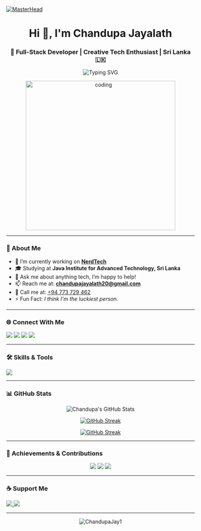 [![MasterHead](https://repository-images.githubusercontent.com/588181932/e36ec678-7984-4cdd-8e4c-a3932772ff8e)](https://nerdtechlk.com)

<h1 align="center">Hi 👋, I'm Chandupa Jayalath</h1>
<h3 align="center">🚀 Full-Stack Developer | Creative Tech Enthusiast | Sri Lanka 🇱🇰</h3>

<p align="center">
  <img src="https://readme-typing-svg.herokuapp.com?font=Fira+Code&duration=3000&pause=1000&color=58A6FF&center=true&vCenter=true&width=435&lines=Frontend+%2F+Backend+Developer;UI%2FUX+Designer+%7C+Tech+Lover;Building+web+%26+mobile+apps;Always+learning+new+things" alt="Typing SVG" />
</p>

<p align="center">
  <img src="https://media.giphy.com/media/WUlplcMpOCEmTGBtBW/giphy.gif" width="400" alt="coding" />
</p>

---

### 🧠 About Me

- 🔭 I’m currently working on [**NerdTech**](https://nerdtechlk.com)
- 🎓 Studying at **Java Institute for Advanced Technology, Sri Lanka**
- 💬 Ask me about anything tech, I’m happy to help!
- 📫 Reach me at: **chandupajayalath20@gmail.com**
- 📱 Call me at: [+94 773 729 462](tel:+94773729462)
- ⚡ Fun Fact: *I think I'm the luckiest person.*

---

### 🌐 Connect With Me

<p align="left">
  <a href="https://twitter.com/Chandupa123" target="_blank"><img src="https://img.shields.io/badge/X-000000?style=for-the-badge&logo=x&logoColor=white" /></a>
  <a href="https://facebook.com/chandupajayalath2" target="_blank"><img src="https://img.shields.io/badge/Facebook-1877F2?style=for-the-badge&logo=facebook&logoColor=white" /></a>
  <a href="https://instagram.com/chandupa_music" target="_blank"><img src="https://img.shields.io/badge/Instagram-E4405F?style=for-the-badge&logo=instagram&logoColor=white" /></a>
  <a href="https://www.youtube.com/@chandupajayalath" target="_blank"><img src="https://img.shields.io/badge/YouTube-FF0000?style=for-the-badge&logo=youtube&logoColor=white" /></a>
</p>

---

### 🛠️ Skills & Tools

<p align="left">
  <img src="https://skillicons.dev/icons?i=html,css,js,bootstrap,php,mysql,mongodb,nodejs,react,arduino,git,firebase,illustrator,photoshop,unity" />
</p>

---

### 📊 GitHub Stats

<p align="center">
  <img src="https://github-readme-stats.vercel.app/api?username=ChandupaJay1&show_icons=true&theme=radical&border_radius=12&hide_border=true" alt="Chandupa's GitHub Stats" />
</p>

<p align="center">
 <a href="https://git.io/streak-stats"><img src="https://streak-stats.demolab.com?user=ChandupaJay1" alt="GitHub Streak" /></a>
</p>

<p align="center">
  <a href="https://git.io/streak-stats"><img src="https://streak-stats.demolab.com?user=&theme=dracula" alt="GitHub Streak" /></a>
</p>

---

### 🎯 Achievements & Contributions

<p align="center">
  <img src="https://github-profile-summary-cards.vercel.app/api/cards/profile-details?username=ChandupaJay1&theme=tokyonight" />
  <img src="https://github-profile-summary-cards.vercel.app/api/cards/most-commit-language?username=ChandupaJay1&theme=tokyonight" />
  <img src="https://github-profile-summary-cards.vercel.app/api/cards/stats?username=ChandupaJay1&theme=tokyonight" />
</p>

---

### ☕ Support Me

<p>
  <a href="https://www.buymeacoffee.com/chandupa" target="_blank">
    <img src="https://img.shields.io/badge/Buy%20Me%20a%20Coffee-FFDD00?style=for-the-badge&logo=buy-me-a-coffee&logoColor=black" />
  </a>
  <a href="https://ko-fi.com/chandupajayalath" target="_blank">
    <img src="https://img.shields.io/badge/Ko--fi-F16061?style=for-the-badge&logo=ko-fi&logoColor=white" />
  </a>
</p>

---

<p align="center">
  <img src="https://komarev.com/ghpvc/?username=ChandupaJay1&label=Profile%20Views&color=4caf50&style=flat" alt="ChandupaJay1" />
</p>
